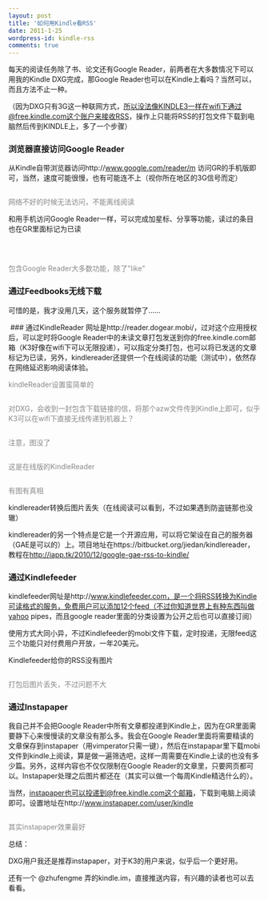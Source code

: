 ```yaml
---
layout: post
title: '如何用Kindle看RSS'
date: 2011-1-25
wordpress-id: kindle-rss
comments: true
---
```

每天的阅读任务除了书、论文还有Google Reader，前两者在大多数情况下可以用我的Kindle DXG完成，那Google Reader也可以在Kindle上看吗？当然可以，而且方法不止一种。

（因为DXG只有3G这一种联网方式，所以没法像KINDLE3一样在wifi下通过@free.kindle.com这个账户来接收RSS，操作上只能将RSS的打包文件下载到电脑然后传到KINDLE上，多了一个步骤）
### 浏览器直接访问Google Reader
从Kindle自带浏览器访问http://www.google.com/reader/m 访问GR的手机版即可，当然，速度可能很慢，也有可能连不上（视你所在地区的3G信号而定）

<img src="https://lh6.googleusercontent.com/_W7vzKfSkTVE/TT6aY_j06oI/AAAAAAAAEfI/psiSb8q6BDE/s512/screen_shot-12178.png" alt="" />

<span style="color: #888888;">网络不好的时候无法访问，不能离线阅读</span>

和用手机访问Google Reader一样，可以完成加星标、分享等功能，读过的条目也在GR里面标记为已读

<img class="picasa" src="https://lh4.googleusercontent.com/_W7vzKfSkTVE/TT6aZCc1aHI/AAAAAAAAEfM/lkPGlVhC4oM/s512/screen_shot-12179.png" alt="" /><!--more-->

<img class="picasa" src="https://lh3.googleusercontent.com/_W7vzKfSkTVE/TT6aj6WBB1I/AAAAAAAAEfU/27bQQNbE4pQ/s512/screen_shot-12180.png" alt="" />

<img class="picasa" src="https://lh6.googleusercontent.com/_W7vzKfSkTVE/TT6aj5OcyWI/AAAAAAAAEfY/VWmTgOBXGLw/s512/screen_shot-12182.png" alt="" />

<span style="color: #888888;">包含Google Reader大多数功能，除了"like"</span>
### 通过Feedbooks无线下载
可惜的是，我才没用几天，这个服务就暂停了……

<img class="picasa" src="https://lh6.googleusercontent.com/_W7vzKfSkTVE/TT6aYkCFqHI/AAAAAAAAEe8/hP_oEVmRUNU/s512/2011-01-25%2016%2058%2041.png" alt="" />
### 通过KindleReader
网址是http://reader.dogear.mobi/，过对这个应用授权后，可以定时将Google Reader中的未读文章打包发送到你的free.kindle.com邮箱（K3好像在wifi下可以无限投递），可以指定分类打包，也可以将已发送的文章标记为已读，另外，kindlereader还提供一个在线阅读的功能（测试中），依然存在网络延迟影响阅读体验。

<img class="picasa" src="https://lh6.googleusercontent.com/_W7vzKfSkTVE/TT6aY2bs77I/AAAAAAAAEfA/N46elhxrnBw/s512/2011-01-25%2017%2001%2029.png" alt="" />

<span style="color: #888888;">kindleReader设置蛮简单的</span>

<img class="picasa" src="https://lh5.googleusercontent.com/_W7vzKfSkTVE/TT6aY1A3UyI/AAAAAAAAEfE/KhBPdhXzwmQ/s512/2011-01-25%2017%2003%2004.png" alt="" />

<span style="color: #888888;">对DXG，会收到一封包含下载链接的信，将那个azw文件传到Kindle上即可</span><span style="color: #888888;">，似乎K3可以在wifi下直接无线传递到机器上？</span>

<img src="https://lh3.googleusercontent.com/_W7vzKfSkTVE/TT6apzU9kdI/AAAAAAAAEfw/G5-c7ZwV23A/s512/screen_shot-12194.png" alt="" />

<span style="color: #888888;">注意，图没了</span>

<img class="picasa" src="https://lh4.googleusercontent.com/_W7vzKfSkTVE/TT6akJS9ruI/AAAAAAAAEfc/izNysyHS07k/s512/screen_shot-12188.png" alt="" />

<span style="color: #888888;">这是在线版的KindleReader</span>

<img class="picasa" src="https://lh5.googleusercontent.com/_W7vzKfSkTVE/TT6akL32qCI/AAAAAAAAEfg/5-Q1rCgsfIw/s512/screen_shot-12191.png" alt="" />

<span style="color: #888888;">有图有真相</span>

kindlereader转换后图片丢失（在线阅读可以看到，不过如果遇到防盗链那也没辙）

kindlereader的另一个特点是它是一个开源应用，可以将它架设在自己的服务器（GAE是可以的）上。项目地址在https://bitbucket.org/jiedan/kindlereader，教程在<a href="http://iapp.tk/2010/12/google-gae-rss-to-kindle/" target="_blank">http://iapp.tk/2010/12/google-gae-rss-to-kindle/</a>
### 通过Kindlefeeder
kindlefeeder网址是http://www.kindlefeeder.com，是一个将RSS转换为Kindle可读格式的服务，免费用户可以添加12个feed（不过你知道世界上有种东西叫做yahoo pipes，而且google reader里面的分类设置为公开之后也可以直接订阅）

使用方式大同小异，不过Kindlefeeder的mobi文件下载，定时投递，无限feed这三个功能只对付费用户开放，一年20美元。

Kindlefeeder给你的RSS没有图片

<img class="picasa" src="https://lh5.googleusercontent.com/_W7vzKfSkTVE/TT6ap_ePbwI/AAAAAAAAEfs/p8V1lXAX4zM/s512/screen_shot-12193.png" alt="" />

<span style="color: #888888;">打包后图片丢失，不过问题不大</span>
### 通过Instapaper
我自己并不会把Google Reader中所有文章都投递到Kindle上，因为在GR里面需要静下心来慢慢读的文章没有那么多。我会在Google Reader里面将需要精读的文章保存到instapaper（用vimperator只需一键），然后在instapapar里下载mobi文件到kindle上阅读，算是做一遍筛选吧，这样一周需要在Kindle上读的也没有多少篇。另外，这样内容也不仅仅限制在Google Reader的文章里，只要网页都可以。Instapaper处理之后图片都还在（其实可以做一个每周Kindle精选什么的）。

当然，instapaper也可以投递到@free.kindle.com这个邮箱，下载到电脑上阅读即可。设置地址在http://www.instapaper.com/user/kindle

<img class="picasa" src="https://lh4.googleusercontent.com/_W7vzKfSkTVE/TT6ake7gJjI/AAAAAAAAEfk/1kAKwIbc6r4/s512/screen_shot-12192.png" alt="" />

<span style="color: #888888;">其实instapaper效果最好</span>

总结：

DXG用户我还是推荐instapaper，对于K3的用户来说，似乎后一个更好用。

还有一个 @zhufengme 弄的kindle.im，直接推送内容，有兴趣的读者也可以去看看。
